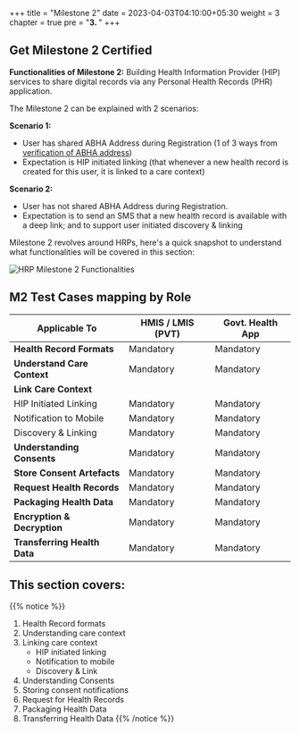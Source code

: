 +++
title = "Milestone 2"
date = 2023-04-03T04:10:00+05:30
weight = 3
chapter = true
pre = "<b>3. </b>"
+++

## Get Milestone 2 Certified

**Functionalities of Milestone 2:** Building Health Information Provider (HIP) services to share digital records via any Personal Health Records (PHR) application.

The Milestone 2 can be explained with 2 scenarios:

**Scenario 1:**
- User has shared ABHA Address during Registration (1 of 3 ways from [verification of ABHA address](/abdm-docs/2-milestone1/verify-abha-address/index.html))
- Expectation is HIP initiated linking (that whenever a new health record is created for this user, it is linked to a care context)

**Scenario 2:**
- User has not shared ABHA Address during Registration.
- Expectation is to send an SMS that a new health record is available with a deep link; and to support user initiated discovery & linking

Milestone 2 revolves around HRPs, here's a quick snapshot to understand what functionalities will be covered in this section:

![HRP Milestone 2 Functionalities](/abdm-docs/img/hrp-milestone2.jpg) 


## M2 Test Cases mapping by Role

|      Applicable To                         |   HMIS / LMIS (PVT)  |   Govt. Health App  |   
|-------------------------------|----------------------|--------------------|                 
|   **Health Record Formats**                      |   Mandatory          |   Mandatory        |  
|   **Understand Care Context**                     |   Mandatory           |   Mandatory        |  
|  **Link Care Context**                    |        |           |  
|   HIP Initiated Linking             |   Mandatory           |   Mandatory | 
|   Notification to Mobile             |   Mandatory           |   Mandatory | 
|   Discovery & Linking            |   Mandatory           |   Mandatory | 
|   **Understanding Consents**             |   Mandatory           |   Mandatory | 
|  **Store Consent Artefacts**  |  Mandatory                    |  Mandatory                 |                
|   **Request Health Records**     |   Mandatory          |   Mandatory        |  
|   **Packaging Health Data**         |   Mandatory          |   Mandatory        |  
|   **Encryption & Decryption**             |   Mandatory          |   Mandatory        |  
|   **Transferring Health Data**  |   Mandatory          |   Mandatory        |   


## This section covers:
{{% notice %}}
1. Health Record formats
2. Understanding care context
3. Linking care context
	- HIP initiated linking 
	- Notification to mobile
	- Discovery & Link
4. Understanding Consents
5. Storing consent notifications
6. Request for Health Records  
7. Packaging Health Data
8. Transferring Health Data
{{% /notice %}}
